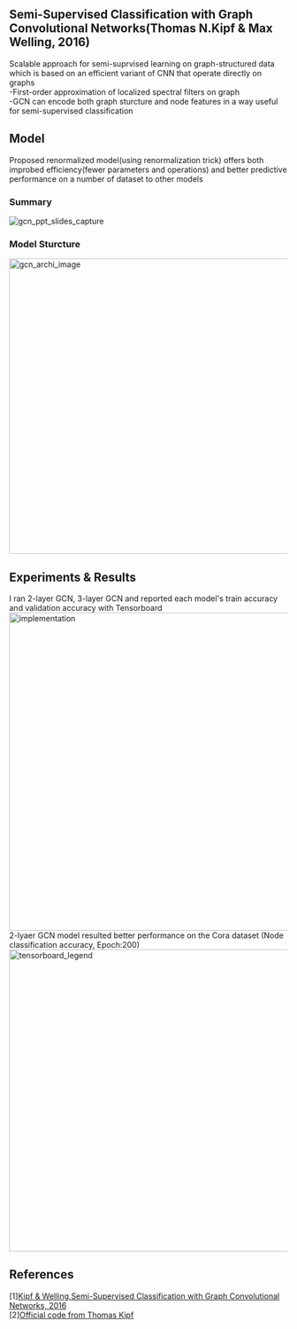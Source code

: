 ## Semi-Supervised Classification with Graph Convolutional Networks(Thomas N.Kipf & Max Welling, 2016)  
Scalable approach for semi-suprvised learning on graph-structured data which is based on an efficient variant of CNN that operate directly on graphs  
-First-order approximation of localized spectral filters on graph  
-GCN can encode both graph sturcture and node features in a way useful for semi-supervised classification  

## Model  
Proposed renormalized model(using renormalization trick) offers both improbed efficiency(fewer parameters and operations)
and better predictive performance on a number of dataset to other models  
### Summary  
![gcn_ppt_slides_capture](https://user-images.githubusercontent.com/62690984/183788800-9ab159d1-6374-446c-a3a5-baa7bc1b287d.png)  
### Model Sturcture  
<img width="533" alt="gcn_archi_image" src="https://user-images.githubusercontent.com/62690984/183788172-f0023139-8030-4b66-9e6b-e1d3fa285a5f.png">  



## Experiments & Results
I ran 2-layer GCN, 3-layer GCN and reported each model's train accuracy and validation accuracy with Tensorboard  
<img width="574" alt="implementation" src="https://user-images.githubusercontent.com/62690984/183785110-cd370b3f-3151-4da7-b570-28c20465e912.png">      
2-lyaer GCN model resulted better performance on the Cora dataset (Node classification accuracy, Epoch:200)    
<img width="545" alt="tensorboard_legend" src="https://user-images.githubusercontent.com/62690984/183785142-36507321-c581-4cbd-b823-6ee4a5f05f7c.png">  

## References
[1][Kipf & Welling,Semi-Supervised Classification with Graph Convolutional Networks, 2016](https://arxiv.org/abs/1609.02907)  
[2][Official code from Thomas Kipf](https://github.com/tkipf/pygcn)
